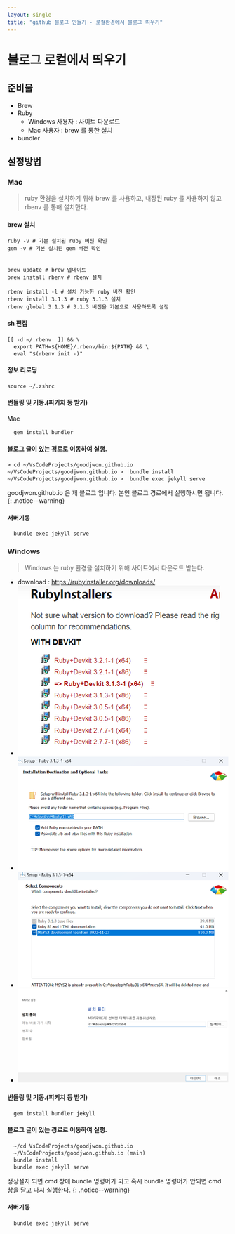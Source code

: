 ```yaml
---
layout: single
title: "github 블로그 만들기 - 로컬환경에서 블로그 띄우기"
---
```


# 블로그 로컬에서 띄우기
## 준비물
- Brew
- Ruby 
  - Windows 사용자 : 사이트 다운로드
  - Mac 사용자 : brew 를 통한 설치
- bundler

## 설정방법

### Mac
> ruby 환경을 설치하기 위해 brew 를 사용하고, 내장된 ruby 를 사용하지 않고 rbenv 를 통해 설치한다.

#### brew 설치

```
ruby -v # 기본 설치된 ruby 버전 확인
gem -v # 기본 설치된 gem 버전 확인


brew update # brew 업데이트
brew install rbenv # rbenv 설치

rbenv install -l # 설치 가능한 ruby 버전 확인
rbenv install 3.1.3 # ruby 3.1.3 설치
rbenv global 3.1.3 # 3.1.3 버전을 기본으로 사용하도록 설정
```

#### sh 편집
``` shell
[[ -d ~/.rbenv  ]] && \
  export PATH=${HOME}/.rbenv/bin:${PATH} && \
  eval "$(rbenv init -)"
```

#### 정보 리로딩
``` 
source ~/.zshrc
```

#### 번들링 및 기동.(피키치 등 받기)
Mac
```
  gem install bundler
```

#### 블로그 글이 있는 경로로 이동하여 실행.
```  
> cd ~/VsCodeProjects/goodjwon.github.io
~/VsCodeProjects/goodjwon.github.io >  bundle install
~/VsCodeProjects/goodjwon.github.io >  bundle exec jekyll serve
```
goodjwon.github.io 은 제 블로그 입니다. 본인 블로그 경로에서 실행하시면 됩니다.
{: .notice--warning}

#### 서버기동

```
  bundle exec jekyll serve
```

### Windows
> 
> Windows 는 ruby 환경을 설치하기 위해 사이트에서 다운로드 받는다.
>

- download : https://rubyinstaller.org/downloads/
- ![](/assets/images/2023-02-25-14-25-16.png)
- ![](/assets/images/2023-02-25-14-26-40.png)
- ![](/assets/images/2023-02-25-15-42-31.png)
- ![](/assets/images/2023-02-25-14-33-52.png)


#### 번들링 및 기동.(피키치 등 받기)

```
  gem install bundler jekyll
``` 


#### 블로그 글이 있는 경로로 이동하여 실행.
```
  ~/cd VsCodeProjects/goodjwon.github.io
  ~/VsCodeProjects/goodjwon.github.io (main)
  bundle install
  bundle exec jekyll serve
```
정상설지 되면 cmd 창에 bundle 명령어가 되고 혹시 bundle 명령어가 안되면 cmd 창을 닫고 다시 실행한다.
{: .notice--warning}

#### 서버기동

```
  bundle exec jekyll serve
```